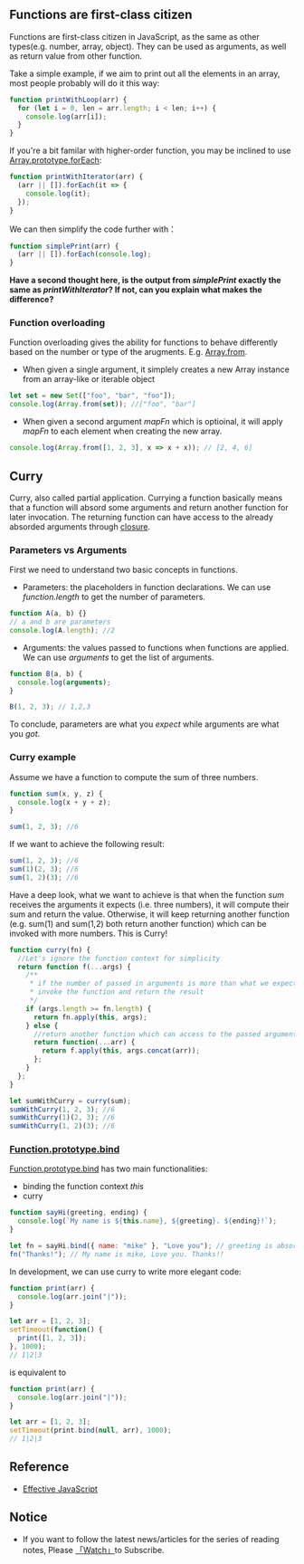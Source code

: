 ## Functions are first-class citizen

Functions are first-class citizen in JavaScript, as the same as other types(e.g. number, array, object). They can be used as arguments, as well as return value from other function.

Take a simple example, if we aim to print out all the elements in an array, most people probably will do it this way:

```javascript
function printWithLoop(arr) {
  for (let i = 0, len = arr.length; i < len; i++) {
    console.log(arr[i]);
  }
}
```

If you're a bit familar with higher-order function, you may be inclined to use [Array.prototype.forEach](https://developer.mozilla.org/en-US/docs/Web/JavaScript/Reference/Global_Objects/Array/forEach):

```javascript
function printWithIterator(arr) {
  (arr || []).forEach(it => {
    console.log(it);
  });
}
```

We can then simplify the code further with：

```javascript
function simplePrint(arr) {
  (arr || []).forEach(console.log);
}
```

**Have a second thought here, is the output from _simplePrint_ exactly the same as _printWithIterator_? If not, can you explain what makes the difference?**

### Function overloading

Function overloading gives the ability for functions to behave differently based on the number or type of the arugments. E.g. [Array.from](https://developer.mozilla.org/en-US/docs/Web/JavaScript/Reference/Global_Objects/Array/from).

- When given a single argument, it simplely creates a new Array instance from an array-like or iterable object

```javascript
let set = new Set(["foo", "bar", "foo"]);
console.log(Array.from(set)); //["foo", "bar"]
```

- When given a second argument _mapFn_ which is optioinal, it will apply _mapFn_ to each element when creating the new array.

```javascript
console.log(Array.from([1, 2, 3], x => x + x)); // [2, 4, 6]
```

## Curry

Curry, also called partial application. Currying a function basically means that a function will absord some arguments and return another function for later invocation. The returning function can have access to the already absorded arguments through [closure](https://developer.mozilla.org/en-US/docs/Web/JavaScript/Closures).

### Parameters vs Arguments

First we need to understand two basic concepts in functions.

- Parameters: the placeholders in function declarations. We can use _function.length_ to get the number of parameters.

```javascript
function A(a, b) {}
// a and b are parameters
console.log(A.length); //2
```

- Arguments: the values passed to functions when functions are applied. We can use _arguments_ to get the list of arguments.

```javascript
function B(a, b) {
  console.log(arguments);
}

B(1, 2, 3); // 1,2,3
```

To conclude, parameters are what you _expect_ while arguments are what you _got_.

### Curry example

Assume we have a function to compute the sum of three numbers.

```javascript
function sum(x, y, z) {
  console.log(x + y + z);
}

sum(1, 2, 3); //6
```

If we want to achieve the following result:

```javascript
sum(1, 2, 3); //6
sum(1)(2, 3); //6
sum(1, 2)(3); //6
```

Have a deep look, what we want to achieve is that when the function _sum_ receives the arguments it expects (i.e. three numbers), it will compute their sum and return the value. Otherwise, it will keep returning another function (e.g. sum(1) and sum(1,2) both return another function) which can be invoked with more numbers. This is Curry!

```javascript
function curry(fn) {
  //Let's ignore the function context for simplicity
  return function f(...args) {
    /**
     * if the number of passed in arguments is more than what we expect
     * invoke the function and return the result
     */
    if (args.length >= fn.length) {
      return fn.apply(this, args);
    } else {
      //return another function which can access to the passed arguments through closure
      return function(...arr) {
        return f.apply(this, args.concat(arr));
      };
    }
  };
}

let sumWithCurry = curry(sum);
sumWithCurry(1, 2, 3); //6
sumWithCurry(1)(2, 3); //6
sumWithCurry(1, 2)(3); //6
```

### [Function.prototype.bind](https://developer.mozilla.org/en-US/docs/Web/JavaScript/Reference/Global_Objects/Function/bind)

[Function.prototype.bind](https://developer.mozilla.org/en-US/docs/Web/JavaScript/Reference/Global_Objects/Function/bind) has two main functionalities:

- binding the function context _this_
- curry

```javascript
function sayHi(greeting, ending) {
  console.log(`My name is ${this.name}, ${greeting}. ${ending}!`);
}

let fn = sayHi.bind({ name: "mike" }, "Love you"); // greeting is absorded
fn("Thanks!"); // My name is mike, Love you. Thanks!!
```

In development, we can use curry to write more elegant code:

```javascript
function print(arr) {
  console.log(arr.join("|"));
}

let arr = [1, 2, 3];
setTimeout(function() {
  print([1, 2, 3]);
}, 1000);
// 1|2|3
```

is equivalent to

```javascript
function print(arr) {
  console.log(arr.join("|"));
}

let arr = [1, 2, 3];
setTimeout(print.bind(null, arr), 1000);
// 1|2|3
```

## Reference

- [Effective JavaScript](https://www.amazon.com/Effective-JavaScript-Specific-Software-Development/dp/0321812182/ref=sr_1_3?s=books&ie=UTF8&qid=1521248523&sr=1-3&keywords=Effective+JavaScript)

## Notice

- If you want to follow the latest news/articles for the series of reading notes, Please [「Watch」](https://github.com/n0ruSh/the-art-of-reading)to Subscribe.
